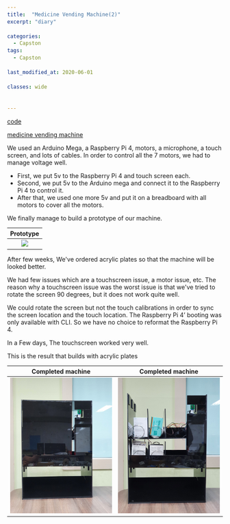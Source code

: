 ```yaml
---
title:  "Medicine Vending Machine(2)"
excerpt: "diary"

categories:
  - Capston
tags:
  - Capston

last_modified_at: 2020-06-01

classes: wide
  

---
```


[code](https://github.com/sammiee5311/medicine_vending_machine)

[medicine vending machine](https://sammiee5311.github.io/capston/Medicine-Vending-Machine/)

We used an Arduino Mega, a Raspberry Pi 4, motors, a microphone, a touch screen, and lots of cables. In order to control all the 7 motors, we had to manage voltage well. <br>

- First, we put 5v to the Raspberry Pi 4 and touch screen each. 
- Second, we put 5v to the Arduino mega and connect it to the Raspberry Pi 4 to control it.
- After that, we used one more 5v and put it on a breadboard with all motors to cover all the motors.

We finally manage to build a prototype of our machine. <br>

 
| Prototype | 
| :------------: |
| <img src="/assets/images/medicine_vending_machine/prototype_test.gif">|


After few weeks, We've ordered acrylic plates so that the machine will be looked better. <br>

We had few issues which are a touchscreen issue, a motor issue, etc. The reason why a touchscreen issue was the worst issue is that we've tried to rotate the screen 90 degrees, but it does not work quite well. <br>

We could rotate the screen but not the touch calibrations in order to sync the screen location and the touch location. The Raspberry Pi 4’ booting was only available with CLI. So we have no choice to reformat the Raspberry Pi 4. <br>

In a Few days, The touchscreen worked very well. <br>


This is the result that builds with acrylic plates <br>


| Completed machine | Completed machine |
| :------------: | :------------: |
| <img src="/assets/images/medicine_vending_machine/machine0.jpg"> | <img src="/assets/images/medicine_vending_machine/machine1.jpg"> |